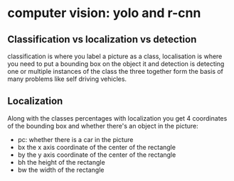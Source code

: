 # computer vision: yolo and r-cnn

## Classification vs localization vs detection

classification is where you label a picture as a class, localisation is where you need to put a bounding box on the object it and detection is detecting one or multiple instances of the class the three together form the basis of many problems like self driving vehicles.

## Localization
Along with the classes percentages with localization you get 4 coordinates of the bounding box and whether there's an object in the picture:
- pc: whether there is a car in the picture
- bx the x axis coordinate of the center of the rectangle
- by the y axis coordinate of the center of the rectangle
- bh the height of the rectangle
- bw the width of the rectangle